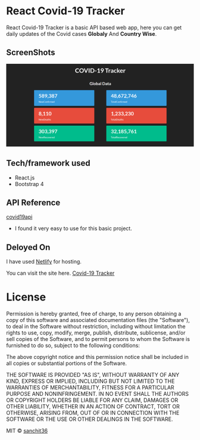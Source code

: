 # React Covid-19 Tracker

React Covid-19 Tracker is a basic API based web app, here you can get daily updates of the Covid cases **Globaly** And **Country Wise**. 

## ScreenShots 

![Image of COVID-19_Tracker](https://raw.githubusercontent.com/sanchit36/React-Covid-19_tracker/main/images/COVID-19_Tracker.png)

## Tech/framework used

- React.js
- Bootstrap 4

## API Reference

[covid19api](https://api.covid19api.com/) 
  - I found it very easy to use for this basic project.

## Deloyed On 

I have used [Netlify](https://www.netlify.com/) for hosting.

You can visit the site here. [Covid-19 Tracker](https://practical-wiles-a5bd3b.netlify.app/)

# License

Permission is hereby granted, free of charge, to any person obtaining a copy
of this software and associated documentation files (the "Software"), to deal
in the Software without restriction, including without limitation the rights
to use, copy, modify, merge, publish, distribute, sublicense, and/or sell
copies of the Software, and to permit persons to whom the Software is
furnished to do so, subject to the following conditions:

The above copyright notice and this permission notice shall be included in all
copies or substantial portions of the Software.

THE SOFTWARE IS PROVIDED "AS IS", WITHOUT WARRANTY OF ANY KIND, EXPRESS OR
IMPLIED, INCLUDING BUT NOT LIMITED TO THE WARRANTIES OF MERCHANTABILITY,
FITNESS FOR A PARTICULAR PURPOSE AND NONINFRINGEMENT. IN NO EVENT SHALL THE
AUTHORS OR COPYRIGHT HOLDERS BE LIABLE FOR ANY CLAIM, DAMAGES OR OTHER
LIABILITY, WHETHER IN AN ACTION OF CONTRACT, TORT OR OTHERWISE, ARISING FROM,
OUT OF OR IN CONNECTION WITH THE SOFTWARE OR THE USE OR OTHER DEALINGS IN THE
SOFTWARE.

MIT © [sanchit36](https://github.com/sanchit36)
